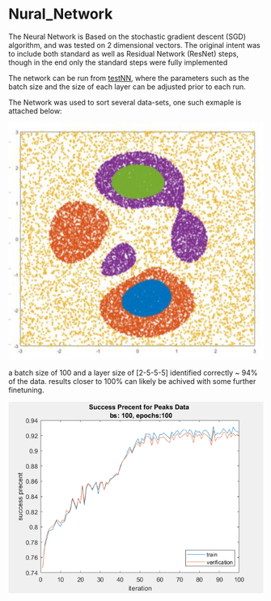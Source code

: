 # Nural_Network

The Neural Network is Based on the stochastic gradient descent  (SGD) algorithm, and was tested on 2 dimensional vectors. 
The original intent was to include both standard as well as Residual Network (ResNet) steps, though in the end only the standard steps were fully implemented

The network can be run from [testNN](https://github.com/edanyaar/Nural_Network/blob/master/test_NN.m), where the parameters such as the batch size and the size of each layer can be adjusted prior to each run. 

The Network was used to sort several data-sets, one such exmaple is attached below:

![peaks](/examples/Peaks.png)

a batch size of 100 and a layer size of [2-5-5-5] identified correctly ~ 94% of the data. results closer to 100% can likely be achived with some further finetuning.

![peaks_res](/examples/Peaks_results.png)

